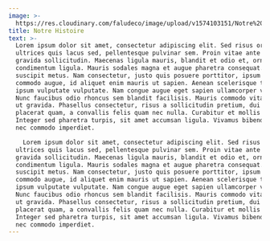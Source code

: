 ```yaml
---
image: >-
  https://res.cloudinary.com/faludeco/image/upload/v1574103151/Notre%20Histoire/1482318387-IMG_LD_Gradnja_Gradjevinski_radovi_06_xknjyk.jpg
title: Notre Histoire
text: >-
  Lorem ipsum dolor sit amet, consectetur adipiscing elit. Sed risus orci,
  ultrices quis lacus sed, pellentesque pulvinar sem. Proin vitae ante et justo
  gravida sollicitudin. Maecenas ligula mauris, blandit et odio et, ornare
  condimentum ligula. Mauris sodales magna et augue pharetra consequat. Donec in
  suscipit metus. Nam consectetur, justo quis posuere porttitor, ipsum erat
  commodo augue, id aliquet enim mauris ut sapien. Aenean scelerisque turpis non
  ipsum vulputate vulputate. Nam congue augue eget sapien ullamcorper viverra.
  Nunc faucibus odio rhoncus sem blandit facilisis. Mauris commodo vitae sapien
  ut gravida. Phasellus consectetur, risus a sollicitudin pretium, dui risus
  placerat quam, a convallis felis quam nec nulla. Curabitur et mollis purus.
  Integer sed pharetra turpis, sit amet accumsan ligula. Vivamus bibendum ligula
  nec commodo imperdiet.

    Lorem ipsum dolor sit amet, consectetur adipiscing elit. Sed risus orci,
  ultrices quis lacus sed, pellentesque pulvinar sem. Proin vitae ante et justo
  gravida sollicitudin. Maecenas ligula mauris, blandit et odio et, ornare
  condimentum ligula. Mauris sodales magna et augue pharetra consequat. Donec in
  suscipit metus. Nam consectetur, justo quis posuere porttitor, ipsum erat
  commodo augue, id aliquet enim mauris ut sapien. Aenean scelerisque turpis non
  ipsum vulputate vulputate. Nam congue augue eget sapien ullamcorper viverra.
  Nunc faucibus odio rhoncus sem blandit facilisis. Mauris commodo vitae sapien
  ut gravida. Phasellus consectetur, risus a sollicitudin pretium, dui risus
  placerat quam, a convallis felis quam nec nulla. Curabitur et mollis purus.
  Integer sed pharetra turpis, sit amet accumsan ligula. Vivamus bibendum ligula
  nec commodo imperdiet.
---
```


